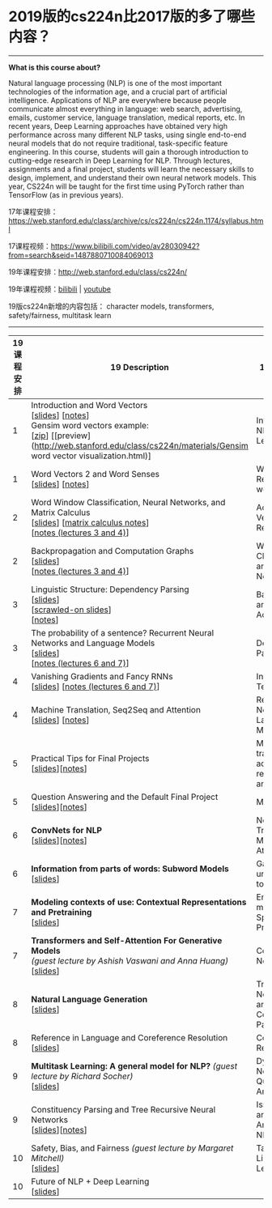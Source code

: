 # 2019版的cs224n比2017版的多了哪些内容？
---
**What is this course about?**

Natural language processing (NLP) is one of the most important technologies of the information age, and a crucial part of artificial intelligence. Applications of NLP are everywhere because people communicate almost everything in language: web search, advertising, emails, customer service, language translation, medical reports, etc. In recent years, Deep Learning approaches have obtained very high performance across many different NLP tasks, using single end-to-end neural models that do not require traditional, task-specific feature engineering. In this course, students will gain a thorough introduction to cutting-edge research in Deep Learning for NLP. Through lectures, assignments and a final project, students will learn the necessary skills to design, implement, and understand their own neural network models. This year, CS224n will be taught for the first time using PyTorch rather than TensorFlow (as in previous years).

17年课程安排：https://web.stanford.edu/class/archive/cs/cs224n/cs224n.1174/syllabus.html

17课程视频：https://www.bilibili.com/video/av28030942?from=search&seid=1487880710084069013

19年课程安排：http://web.stanford.edu/class/cs224n/

19年课程视频：[bilibili](https://www.bilibili.com/video/av47113620?from=search&seid=12367917153248364874) | [youtube](https://www.youtube.com/watch?v=8rXD5-xhemo&list=PLoROMvodv4rOhcuXMZkNm7j3fVwBBY42z&index=2&t=0s)


19版cs224n新增的内容包括：
character models, transformers, safety/fairness, multitask learn

---


| 19 课程安排 | 19 Description                                               | 17 Description                                            | 17 课程安排 |
| ----------- | ------------------------------------------------------------ | --------------------------------------------------------- | ----------- |
| 1           | Introduction and Word Vectors <br/>[[slides](http://web.stanford.edu/class/cs224n/slides/cs224n-2019-lecture01-wordvecs1.pdf)] [[notes](http://web.stanford.edu/class/cs224n/readings/cs224n-2019-notes01-wordvecs1.pdf)] <br/>Gensim word vectors example: <br/>[[zip](http://web.stanford.edu/class/cs224n/materials/Gensim.zip)] [[preview](http://web.stanford.edu/class/cs224n/materials/Gensim word vector visualization.html)] | Introduction to NLP and Deep Learning                     | 1           |
| 1           | Word Vectors 2 and Word Senses <br/>[[slides](http://web.stanford.edu/class/cs224n/slides/cs224n-2019-lecture02-wordvecs2.pdf)] [[notes](http://web.stanford.edu/class/cs224n/readings/cs224n-2019-notes02-wordvecs2.pdf)] | Word Vector Representations: word2vec                     | 1           |
| 2           | Word Window Classification, Neural Networks, and Matrix Calculus <br/>[[slides](http://web.stanford.edu/class/cs224n/slides/cs224n-2019-lecture03-neuralnets.pdf)] [[matrix calculus notes](http://web.stanford.edu/class/cs224n/readings/gradient-notes.pdf)] <br/>[[notes (lectures 3 and 4)](http://web.stanford.edu/class/cs224n/readings/cs224n-2019-notes03-neuralnets.pdf)] | Advanced Word Vector Representations                      | 2           |
| 2           | Backpropagation and Computation Graphs <br/>[[slides](http://web.stanford.edu/class/cs224n/slides/cs224n-2019-lecture04-backprop.pdf)] <br/>[[notes (lectures 3 and 4)](http://web.stanford.edu/class/cs224n/readings/cs224n-2019-notes03-neuralnets.pdf)] | Word Window Classification and Neural Networks            | 2           |
| 3           | Linguistic Structure: Dependency Parsing <br/>[[slides](http://web.stanford.edu/class/cs224n/slides/cs224n-2019-lecture05-dep-parsing.pdf)] <br/>[[scrawled-on slides](http://web.stanford.edu/class/cs224n/slides/cs224n-2019-lecture05-dep-parsing-scrawls.pdf)] <br/>[[notes](http://web.stanford.edu/class/cs224n/readings/cs224n-2019-notes04-dependencyparsing.pdf)] | Backpropagation and Project Advice                        | 3           |
| 3           | The probability of a sentence? Recurrent Neural Networks and Language Models <br/>[[slides](http://web.stanford.edu/class/cs224n/slides/cs224n-2019-lecture06-rnnlm.pdf)] <br/>[[notes (lectures 6 and 7)](http://web.stanford.edu/class/cs224n/readings/cs224n-2019-notes05-LM_RNN.pdf)] | Dependency Parsing                                        | 3           |
| 4           | Vanishing Gradients and Fancy RNNs <br/>[[slides](http://web.stanford.edu/class/cs224n/slides/cs224n-2019-lecture07-fancy-rnn.pdf)] [[notes (lectures 6 and 7)](http://web.stanford.edu/class/cs224n/readings/cs224n-2019-notes05-LM_RNN.pdf)] | Introduction to TensorFlow                                | 4           |
| 4           | Machine Translation, Seq2Seq and Attention <br/>[[slides](http://web.stanford.edu/class/cs224n/slides/cs224n-2019-lecture08-nmt.pdf)] [[notes](http://web.stanford.edu/class/cs224n/readings/cs224n-2019-notes06-NMT_seq2seq_attention.pdf)] | Recurrent Neural Networks and Language Models             | 4           |
| 5           | Practical Tips for Final Projects <br/>[[slides](http://web.stanford.edu/class/cs224n/slides/cs224n-2019-lecture09-final-projects.pdf)][[notes](http://web.stanford.edu/class/cs224n/readings/final-project-practical-tips.pdf)] | Machine translation and advanced recurrent LSTMs and GRUs | 5           |
| 5           | Question Answering and the Default Final Project<br/>[[slides](http://web.stanford.edu/class/cs224n/slides/cs224n-2019-lecture10-QA.pdf)][[notes](http://web.stanford.edu/class/cs224n/readings/cs224n-2019-notes07-QA.pdf)] | Midterm Review                                            | 5           |
| 6           | **ConvNets for NLP** <br/>[[slides](http://web.stanford.edu/class/cs224n/slides/cs224n-2019-lecture11-convnets.pdf)][[notes](http://web.stanford.edu/class/cs224n/readings/cs224n-2019-notes08-CNN.pdf)] | Neural Machine Translation and Models with Attention      | 6           |
| 6           | **Information from parts of words: Subword Models** <br/>[[slides](http://web.stanford.edu/class/cs224n/slides/cs224n-2019-lecture12-subwords.pdf)] | Gated recurrent units and further topics in NMT           | 6           |
| 7           | **Modeling contexts of use: Contextual Representations and Pretraining** <br/>[[slides](http://web.stanford.edu/class/cs224n/slides/cs224n-2019-lecture13-contextual-representations.pdf)] | End-to-end models for Speech Processing                   | 7           |
| 7           | **Transformers and Self-Attention For Generative Models** <br/>*(guest lecture by Ashish Vaswani and Anna Huang)* <br/>[[slides](http://web.stanford.edu/class/cs224n/slides/cs224n-2019-lecture14-transformers.pdf)] | Convolutional Neural Networks                             | 7           |
| 8           | **Natural Language Generation** <br/>[[slides](http://web.stanford.edu/class/cs224n/slides/cs224n-2019-lecture15-nlg.pdf)] | Tree Recursive Neural Networks and Constituency Parsing   | 8           |
| 8           | Reference in Language and Coreference Resolution <br/>[[slides](http://web.stanford.edu/class/cs224n/slides/cs224n-2019-lecture16-coref.pdf)] | Coreference Resolution                                    | 8           |
| 9           | **Multitask Learning: A general model for NLP?** *(guest lecture by Richard Socher)* <br/>[[slides](http://web.stanford.edu/class/cs224n/slides/cs224n-2019-lecture17-multitask.pdf)] | Dynamic Neural Networks for Question Answering            | 9           |
| 9           | Constituency Parsing and Tree Recursive Neural Networks <br/>[[slides](http://web.stanford.edu/class/cs224n/slides/cs224n-2019-lecture18-TreeRNNs.pdf)][[notes](http://web.stanford.edu/class/cs224n/readings/cs224n-2019-notes09-RecursiveNN_constituencyparsing.pdf)] | Issues in NLP and Possible Architectures for NLP          | 9           |
| 10          | Safety, Bias, and Fairness *(guest lecture by Margaret Mitchell)* <br/>[[slides](http://web.stanford.edu/class/cs224n/slides/cs224n-2019-lecture19-bias.pdf)] | Tackling the Limits of Deep Learning for NLP              | 10          |
| 10          | Future of NLP + Deep Learning <br/>[[slides](http://web.stanford.edu/class/cs224n/slides/cs224n-2019-lecture20-future.pdf)] |                                                           |             |

